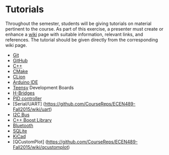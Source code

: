# Tutorials

Throughout the semester, students will be giving tutorials on material pertinent to the course.
As part of this exercise, a presenter must create or enhance a [wiki](https://github.com/CourseReps/ECEN489-Fall2015/wiki) page with suitable information, relevant links, and references.
The tutorial should be given directly from the corresponding wiki page.

* [Git](https://github.com/CourseReps/ECEN489-Fall2015/wiki/git)
* [GitHub](https://github.com/CourseReps/ECEN489-Fall2015/wiki/github)
* [C++](https://github.com/CourseReps/ECEN489-Fall2015/wiki/cplusplus)
* [CMake](https://github.com/CourseReps/ECEN489-Fall2015/wiki/cmake)
* [CLion](https://github.com/CourseReps/ECEN489-Fall2015/wiki/clion)
* [Arduino IDE](https://github.com/CourseReps/ECEN489-Fall2015/wiki/arduinoide)
* [Teensy](https://github.com/CourseReps/ECEN489-Fall2015/wiki/teensy) Development Boards
* [H-Bridges](https://github.com/CourseReps/ECEN489-Fall2015/wiki/hbridge)
* [PID controller](https://github.com/CourseReps/ECEN489-Fall2015/wiki/pid)
* [Serial/UART] (https://github.com/CourseReps/ECEN489-Fall2015/wiki/uart)
* [I2C Bus](https://github.com/CourseReps/ECEN489-Fall2015/wiki/i2c)
* [C++ Boost Library](https://github.com/CourseReps/ECEN489-Fall2015/wiki/boost)
* [Bluetooth](https://github.com/CourseReps/ECEN489-Fall2015/wiki/bluetooth)
* [SQLite](https://github.com/CourseReps/ECEN489-Fall2015/wiki/sqlite)
* [KiCad](https://github.com/CourseReps/ECEN489-Fall2015/wiki/kicad)
* [QCustomPlot] (https://github.com/CourseReps/ECEN489-Fall2015/wiki/qcustomplot)
